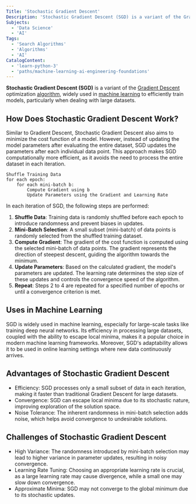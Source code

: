 ```yaml
---
Title: 'Stochastic Gradient Descent'
Description: 'Stochastic Gradient Descent (SGD) is a variant of the Gradient Descent optimization algorithm, widely used in machine learning to efficiently train models on large datasets.'
Subjects:
  - 'Data Science'
  - 'AI'
Tags:
  - 'Search Algorithms'
  - 'Algorithms'
  - 'AI'
CatalogContent:
  - 'learn-python-3'
  - 'paths/machine-learning-ai-engineering-foundations'
---
```


**Stochastic Gradient Descent (SGD)** is a variant of the [Gradient Descent](https://www.codecademy.com/resources/docs/ai/search-algorithms/gradient-descent) optimization [algorithm](https://www.codecademy.com/resources/docs/general/algorithm), widely used in [machine learning](https://www.codecademy.com/resources/docs/ai/machine-learning) to efficiently train models, particularly when dealing with large datasets.

## How Does Stochastic Gradient Descent Work?

Similar to Gradient Descent, Stochastic Gradient Descent also aims to minimize the cost function of a model. However, instead of updating the model parameters after evaluating the entire dataset, SGD updates the parameters after each individual data point. This approach makes SGD computationally more efficient, as it avoids the need to process the entire dataset in each iteration.

```pseudo
Shuffle Training Data
for each epoch:
    for each mini-batch b:
        Compute Gradient using b
        Update Parameters using the Gradient and Learning Rate
```

In each iteration of SGD, the following steps are performed:

1. **Shuffle Data**: Training data is randomly shuffled before each epoch to introduce randomness and prevent biases in updates.
2. **Mini-Batch Selection**: A small subset (mini-batch) of data points is randomly selected from the shuffled training dataset.
3. **Compute Gradient**: The gradient of the cost function is computed using the selected mini-batch of data points. The gradient represents the direction of steepest descent, guiding the algorithm towards the minimum.
4. **Update Parameters**: Based on the calculated gradient, the model's parameters are updated. The learning rate determines the step size of these updates and controls the convergence speed of the algorithm.
5. **Repeat**: Steps 2 to 4 are repeated for a specified number of epochs or until a convergence criterion is met.

## Uses in Machine Learning

SGD is widely used in machine learning, especially for large-scale tasks like training deep neural networks. Its efficiency in processing large datasets, coupled with the ability to escape local minima, makes it a popular choice in modern machine learning frameworks. Moreover, SGD's adaptability allows it to be used in online learning settings where new data continuously arrives.

## Advantages of Stochastic Gradient Descent

- Efficiency: SGD processes only a small subset of data in each iteration, making it faster than traditional Gradient Descent for large datasets.
- Convergence: SGD can escape local minima due to its stochastic nature, improving exploration of the solution space.
- Noise Tolerance: The inherent randomness in mini-batch selection adds noise, which helps avoid convergence to undesirable solutions.

## Challenges of Stochastic Gradient Descent

- High Variance: The randomness introduced by mini-batch selection may lead to higher variance in parameter updates, resulting in noisy convergence.
- Learning Rate Tuning: Choosing an appropriate learning rate is crucial, as a large learning rate may cause divergence, while a small one may slow down convergence.
- Approximate Minima: SGD may not converge to the global minimum due to its stochastic updates.
